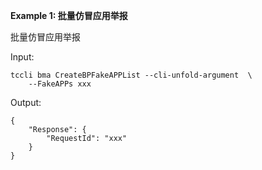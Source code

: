 **Example 1: 批量仿冒应用举报**

批量仿冒应用举报

Input: 

```
tccli bma CreateBPFakeAPPList --cli-unfold-argument  \
    --FakeAPPs xxx
```

Output: 
```
{
    "Response": {
        "RequestId": "xxx"
    }
}
```

